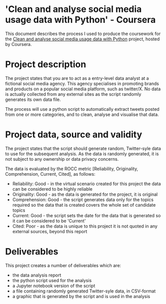 # 'Clean and analyse social media usage data with Python' - Coursera
This document describes the process I used to produce the coursework for the [Clean and analyse social media usage data with Python](https://www.coursera.org/learn/analyze-social-media-python/) project, hosted by Coursera.

# Project description
The project states that you are to act as a entry-level data analyst at a fictional social media agency. This agency specialises in promoting brands and products on a popular social media platform, such as twitter/X. No data is actually collected from any external sites as the script randomly generates its own data file.

The process will use a python script to automatically extract tweets posted from one or more categories, and to clean, analyse and visualise that data.

# Project data, source and validity
The project states that the script should generate random, Twitter-syle data to use for the subsequent analysis. As the data is randomly generated, it is not subject to any ownership or data privacy concerns.

The data is evaluated by the ROCC metric [Reliability, Originality, Comprehension, Current, Cited], as follows:
- Reliability: Good - in the virtual scenario created for this project the data can be considered to be highly reliable
-  Originality: Good - as the data is generated for the project, it is original
-  Comprehension: Good - the script generates data only for the topics required so the data that is created covers the whole set of candidate topics
-  Current: Good - the script sets the date for the data that is generated so it can be considered to be 'Current'
-  Cited: Poor - as the data is unique to this project it is not quoted in any external sources, beyond this report

# Deliverables
This project creates a number of deliverables which are:
- the data analysis report
- the python script used for the analysis
- a Jupyter notebook version of the script
- a file containing randomly generated Twitter-syle data, in CSV-format
- a graphic that is generated by the script and is used in the analysis
